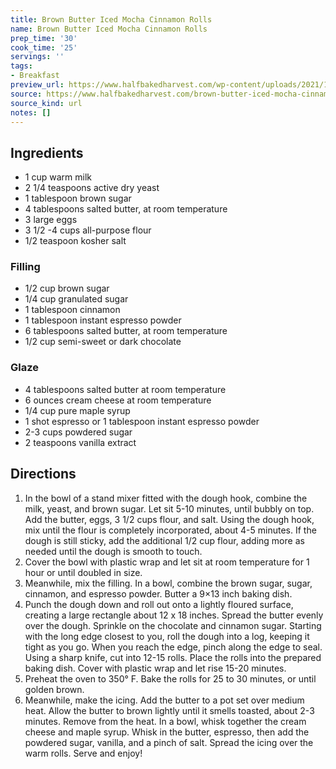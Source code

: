 ```yaml
---
title: Brown Butter Iced Mocha Cinnamon Rolls
name: Brown Butter Iced Mocha Cinnamon Rolls
prep_time: '30'
cook_time: '25'
servings: ''
tags:
- Breakfast
preview_url: https://www.halfbakedharvest.com/wp-content/uploads/2021/12/Brown-Butter-Iced-Mocha-Cinnamon-Rolls-10.jpg
source: https://www.halfbakedharvest.com/brown-butter-iced-mocha-cinnamon-rolls/
source_kind: url
notes: []
---
```


## Ingredients
- 1 cup warm milk
- 2 1/4 teaspoons active dry yeast
- 1 tablespoon brown sugar
- 4 tablespoons salted butter, at room temperature
- 3  large eggs
- 3 1/2 -4 cups all-purpose flour
- 1/2 teaspoon kosher salt

### Filling 
- 1/2 cup brown sugar
- 1/4 cup granulated sugar
- 1 tablespoon cinnamon
- 1 tablespoon instant espresso powder
- 6 tablespoons salted butter, at room temperature
- 1/2 cup semi-sweet or dark chocolate

### Glaze 
- 4 tablespoons salted butter at room temperature
- 6 ounces cream cheese at room temperature
- 1/4 cup pure maple syrup
- 1  shot espresso or 1 tablespoon instant espresso powder
- 2-3 cups powdered sugar
- 2 teaspoons vanilla extract


## Directions
1. In the bowl of a stand mixer fitted with the dough hook, combine the milk, yeast, and brown sugar. Let sit 5-10 minutes, until bubbly on top. Add the butter, eggs, 3 1/2 cups flour, and salt. Using the dough hook, mix until the flour is completely incorporated, about 4-5 minutes. If the dough is still sticky, add the additional 1/2 cup flour, adding more as needed until the dough is smooth to touch.
2. Cover the bowl with plastic wrap and let sit at room temperature for 1 hour or until doubled in size.
3. Meanwhile, mix the filling. In a bowl, combine the brown sugar, sugar, cinnamon, and espresso powder. Butter a 9×13 inch baking dish.
4. Punch the dough down and roll out onto a lightly floured surface, creating a large rectangle about 12 x 18 inches. Spread the butter evenly over the dough. Sprinkle on the chocolate and cinnamon sugar. Starting with the long edge closest to you, roll the dough into a log, keeping it tight as you go. When you reach the edge, pinch along the edge to seal. Using a sharp knife, cut into 12-15 rolls. Place the rolls into the prepared baking dish. Cover with plastic wrap and let rise 15-20 minutes.
5. Preheat the oven to 350° F. Bake the rolls for 25 to 30 minutes, or until golden brown.
6. Meanwhile, make the icing. Add the butter to a pot set over medium heat. Allow the butter to brown lightly until it smells toasted, about 2-3 minutes. Remove from the heat. In a bowl, whisk together the cream cheese and maple syrup. Whisk in the butter, espresso, then add the powdered sugar, vanilla, and a pinch of salt. Spread the icing over the warm rolls. Serve and enjoy!
